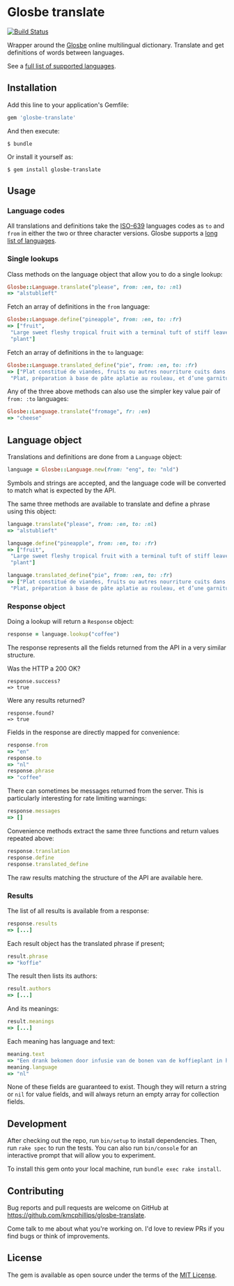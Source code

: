 # Glosbe translate

[![Build Status](https://travis-ci.org/kmcphillips/glosbe-translate.svg?branch=master)](https://travis-ci.org/kmcphillips/glosbe-translate)

Wrapper around the [Glosbe](https://glosbe.com) online multilingual dictionary. Translate and get definitions of words between languages.

See a [full list of supported languages](https://glosbe.com/all-languages).


## Installation

Add this line to your application's Gemfile:

```ruby
gem 'glosbe-translate'
```

And then execute:

    $ bundle

Or install it yourself as:

    $ gem install glosbe-translate


## Usage

### Language codes

All translations and definitions take the [ISO-639]((http://en.wikipedia.org/wiki/List_of_ISO_639-3_codes)) languages codes as `to` and `from` in either the two or three character versions. Glosbe supports a [long list of languages](https://glosbe.com/all-languages).


### Single lookups

Class methods on the language object that allow you to do a single lookup:

```ruby
Glosbe::Language.translate("please", from: :en, to: :nl)
=> "alstublieft"
```

Fetch an array of definitions in the `from` language:
```ruby
Glosbe::Language.define("pineapple", from: :en, to: :fr)
=> ["fruit",
 "Large sweet fleshy tropical fruit with a terminal tuft of stiff leaves.",
 "plant"]
```

Fetch an array of definitions in the `to` language:
```ruby
Glosbe::Language.translated_define("pie", from: :en, to: :fr)
=> ["Plat constitué de viandes, fruits ou autres nourriture cuits dans ou sur une pâte.",
 "Plat, préparation à base de pâte aplatie au rouleau, et d’une garniture salée ou sucrée"]
```

Any of the three above methods can also use the simpler key value pair of `from: :to` languages:

```ruby
Glosbe::Language.translate("fromage", fr: :en)
=> "cheese"
```

## Language object

Translations and definitions are done from a `Language` object:

```ruby
language = Glosbe::Language.new(from: "eng", to: "nld")
```

Symbols and strings are accepted, and the language code will be converted to match what is expected by the API.

The same three methods are available to translate and define a phrase using this object:

```ruby
language.translate("please", from: :en, to: :nl)
=> "alstublieft"
```

```ruby
language.define("pineapple", from: :en, to: :fr)
=> ["fruit",
 "Large sweet fleshy tropical fruit with a terminal tuft of stiff leaves.",
 "plant"]
```

```ruby
language.translated_define("pie", from: :en, to: :fr)
=> ["Plat constitué de viandes, fruits ou autres nourriture cuits dans ou sur une pâte.",
 "Plat, préparation à base de pâte aplatie au rouleau, et d’une garniture salée ou sucrée"]
```


### Response object

Doing a lookup will return a `Response` object:

```ruby
response = language.lookup("coffee")
```

The response represents all the fields returned from the API in a very similar structure.

Was the HTTP a 200 OK?
```
response.success?
=> true
```

Were any results returned?
```
response.found?
=> true
```

Fields in the response are directly mapped for convenience:
```ruby
response.from
=> "en"
response.to
=> "nl"
response.phrase
=> "coffee"
```

There can sometimes be messages returned from the server. This is particularly interesting for rate limiting warnings:
```ruby
response.messages
=> []
```

Convenience methods extract the same three functions and return values repeated above:

```ruby
response.translation
response.define
response.translated_define
```

The raw results matching the structure of the API are available here.


### Results

The list of all results is available from a response:

```ruby
response.results
=> [...]
```

Each result object has the translated phrase if present;

```ruby
result.phrase
=> "koffie"
```

The result then lists its authors:

```ruby
result.authors
=> [...]
```

And its meanings:

```ruby
result.meanings
=> [...]
```

Each meaning has language and text:

```ruby
meaning.text
=> "Een drank bekomen door infusie van de bonen van de koffieplant in heet water."
meaning.language
=> "nl"
```

None of these fields are guaranteed to exist. Though they will return a string or `nil` for value fields, and will always return an empty array for collection fields.


## Development

After checking out the repo, run `bin/setup` to install dependencies. Then, run `rake spec` to run the tests. You can also run `bin/console` for an interactive prompt that will allow you to experiment.

To install this gem onto your local machine, run `bundle exec rake install`.


## Contributing

Bug reports and pull requests are welcome on GitHub at https://github.com/kmcphillips/glosbe-translate.

Come talk to me about what you're working on. I'd love to review PRs if you find bugs or think of improvements.


## License

The gem is available as open source under the terms of the [MIT License](http://opensource.org/licenses/MIT).
